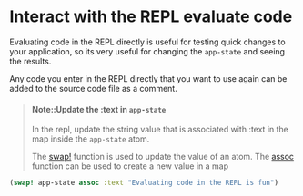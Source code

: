 # Interact with the REPL evaluate code

Evaluating code in the REPL directly is useful for testing quick changes to your application, so its very useful for changing the `app-state` and seeing the results.

Any code you enter in the REPL directly that you want to use again can be added to the source code file as a comment.

> #### Note::Update the :text in `app-state`
> In the repl, update the string value that is associated with :text in the map inside the `app-state` atom.
>
> The [swap!]() function is used to update the value of an atom.
> The [assoc]() function can be used to create a new value in a map

<!--sec data-title="Reveal answer..." data-id="answer001" data-collapse=true ces-->

```clojure
(swap! app-state assoc :text "Evaluating code in the REPL is fun")
```

<!--endsec-->

